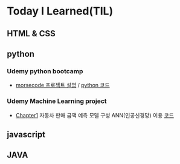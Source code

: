 # Today I Learned(TIL)

## HTML & CSS

## python

### Udemy python bootcamp
+ [morsecode 프로젝트 설명](/python/Morsecode/morsecode.md) / [python 코드](/python/Morsecode/main.py)

### Udemy Machine Learning project
+ [Chapter1](/python/MLandDL/CH1/chapter1.md) 자동차 판매 금액 예측 모델 구성 ANN(인공신경망) 이용 [코드](/python/MLandDL/CH1/Project%201%20-%20Car%20Purchase%20Amount%20Predictions%20Using%20ANNs.ipynb)

## javascript

## JAVA
